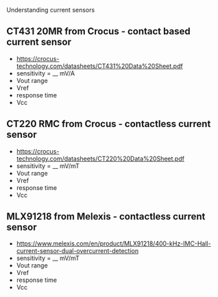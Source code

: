 Understanding current sensors


## CT431 20MR from Crocus - contact based current sensor
- https://crocus-technology.com/datasheets/CT431%20Data%20Sheet.pdf
- sensitivity = __ mV/A
- Vout range
- Vref
- response time
- Vcc



## CT220 RMC from Crocus - contactless current sensor
- https://crocus-technology.com/datasheets/CT220%20Data%20Sheet.pdf
- sensitivity = __ mV/mT
- Vout range
- Vref
- response time
- Vcc


## MLX91218 from Melexis - contactless current sensor
- https://www.melexis.com/en/product/MLX91218/400-kHz-IMC-Hall-current-sensor-dual-overcurrent-detection
- sensitivity = __ mV/mT
- Vout range
- Vref
- response time
- Vcc


